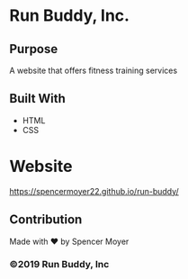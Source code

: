 # Run Buddy, Inc.

## Purpose
A website that offers fitness training services

## Built With
* HTML
* CSS

# Website
https://spencermoyer22.github.io/run-buddy/

## Contribution
Made with ❤️ by Spencer Moyer

### ©️2019 Run Buddy, Inc